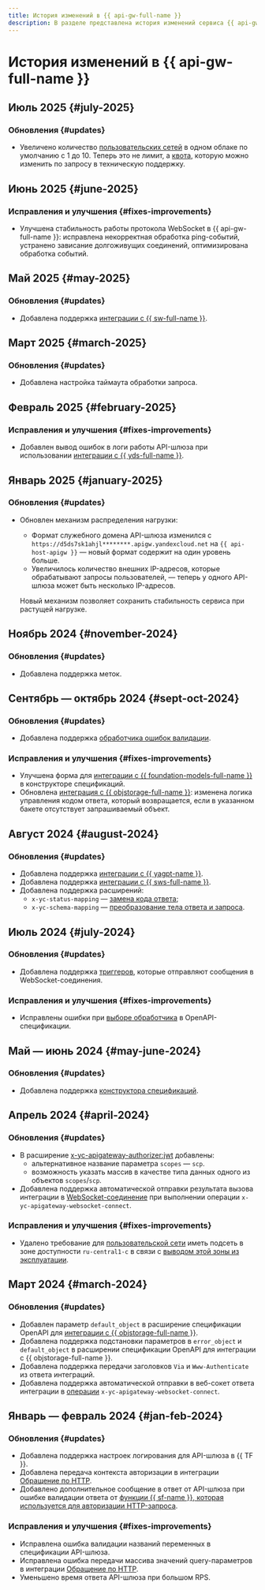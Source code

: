 ```yaml
---
title: История изменений в {{ api-gw-full-name }}
description: В разделе представлена история изменений сервиса {{ api-gw-name }}.
---
```


# История изменений в {{ api-gw-full-name }}

## Июль 2025 {#july-2025}

### Обновления {#updates}

* Увеличено количество [пользовательских сетей](concepts/networking#user-network) в одном облаке по умолчанию с 1 до 10. Теперь это не лимит, а [квота](concepts/limits.md#api-gw-quotas), которую можно изменить по запросу в техническую поддержку.

## Июнь 2025 {#june-2025}

### Исправления и улучшения {#fixes-improvements}

* Улучшена стабильность работы протокола WebSocket в {{ api-gw-full-name }}: исправлена некорректная обработка ping-событий, устранено зависание долгоживущих соединений, оптимизирована обработка событий.

## Май 2025 {#may-2025}

### Обновления {#updates}

* Добавлена поддержка [интеграции с {{ sw-full-name }}](operations/spec-constructor/workflows.md).

## Март 2025 {#march-2025}

### Обновления {#updates}

* Добавлена настройка таймаута обработки запроса.

## Февраль 2025 {#february-2025}

### Исправления и улучшения {#fixes-improvements}

* Добавлен вывод ошибок в логи работы API-шлюза при использовании [интеграции с {{ yds-full-name }}](concepts/extensions/datastreams.md).

## Январь 2025 {#january-2025}

### Обновления {#updates}

* Обновлен механизм распределения нагрузки:
    * Формат служебного домена API-шлюза изменился с `https://d5ds7sk1ahjl********.apigw.yandexcloud.net` на `{{ api-host-apigw }}` — новый формат содержит на один уровень больше.
    * Увеличилось количество внешних IP-адресов, которые обрабатывают запросы пользователей, — теперь у одного API-шлюза может быть несколько IP-адресов.

    Новый механизм позволяет сохранить стабильность сервиса при растущей нагрузке.

## Ноябрь 2024 {#november-2024}

### Обновления {#updates}

* Добавлена поддержка меток.

## Сентябрь — октябрь 2024 {#sept-oct-2024}

### Обновления {#updates}

* Добавлена поддержка [обработчика ошибок валидации](concepts/extensions/validator.md#errorhandler).

### Исправления и улучшения {#fixes-improvements}

* Улучшена форма для [интеграции с {{ foundation-models-full-name }}](operations/spec-constructor/yagpt.md) в конструкторе спецификаций.
* Обновлена [интеграция с {{ objstorage-full-name }}](operations/spec-constructor/object-storage.md): изменена логика управления кодом ответа, который возвращается, если в указанном бакете отсутствует запрашиваемый объект.

## Август 2024 {#august-2024}

### Обновления {#updates}

* Добавлена поддержка [интеграции с {{ yagpt-name }}](operations/spec-constructor/yagpt.md).
* Добавлена поддержка [интеграции с {{ sws-full-name }}](concepts/extensions/sws.md).
* Добавлена поддержка расширений:
    * `x-yc-status-mapping` — [замена кода ответа](concepts/extensions/status-mapping.md);
    * `x-yc-schema-mapping` — [преобразование тела ответа и запроса](concepts/extensions/schema-mapping.md).

## Июль 2024 {#july-2024}

### Обновления {#updates}

* Добавлена поддержка [триггеров](concepts/trigger/index.md), которые отправляют сообщения в WebSocket-соединения.

### Исправления и улучшения {#fixes-improvements}

* Исправлены ошибки при [выборе обработчика](concepts/index.md#algorithm) в OpenAPI-спецификации.

## Май — июнь 2024 {#may-june-2024}

### Обновления {#updates}

* Добавлена поддержка [конструктора спецификаций](operations/spec-constructor/index.md).

## Апрель 2024 {#april-2024}

### Обновления {#updates}

* В расширение [x-yc-apigateway-authorizer:jwt](concepts/extensions/jwt-authorizer.md) добавлены:
    * альтернативное название параметра `scopes` — `scp`.
    * возможность указать массив в качестве типа данных одного из объектов `scopes`/`scp`.
* Добавлена поддержка автоматической отправки результата вызова интеграции в [WebSocket-соединение](concepts/extensions/websocket.md) при выполнении операции `x-yc-apigateway-websocket-connect`.

### Исправления и улучшения {#fixes-improvements}

* Удалено требование для [пользовательской сети](concepts/networking#user-network) иметь подсеть в зоне доступности `ru-central1-c` в связи с [выводом этой зоны из эксплуатации](../overview/concepts/region.md).

## Март 2024 {#march-2024}

### Обновления {#updates}

* Добавлен параметр `default_object` в расширение спецификации OpenAPI для [интеграции с {{ objstorage-full-name }}](concepts/extensions/object-storage.md).
* Добавлена поддержка подстановки параметров в `error_object` и `default_object` в расширении спецификации OpenAPI для интеграции с {{ objstorage-full-name }}.
* Добавлена поддержка передачи заголовков `Via` и `Www-Authenticate` из ответа интеграций.
* Добавлена поддержка автоматической отправки в веб-сокет ответа интеграции в [операции](concepts/extensions/websocket.md#connect) `x-yc-apigateway-websocket-connect`.

## Январь — февраль 2024 {#jan-feb-2024}

### Обновления {#updates}

* Добавлена поддержка настроек логирования для API-шлюза в {{ TF }}.
* Добавлена передача контекста авторизации в интеграции [Обращение по HTTP](concepts/extensions/http.md).
* Добавлено дополнительное сообщение в ответ от API-шлюза при ошибке валидации ответа от [функции {{ sf-name }}, которая используется для авторизации HTTP-запроса](concepts/extensions/function-authorizer.md).

### Исправления и улучшения {#fixes-improvements}

* Исправлена ошибка валидации названий переменных в спецификации API-шлюза.
* Исправлена ошибка передачи массива значений query-параметров в интеграции [Обращение по HTTP](concepts/extensions/http.md).
* Уменьшено время ответа API-шлюза при большом RPS.
